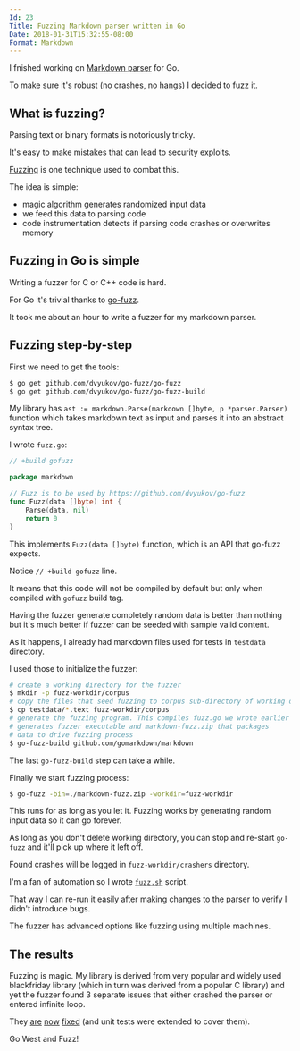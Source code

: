 ```yaml
---
Id: 23
Title: Fuzzing Markdown parser written in Go
Date: 2018-01-31T15:32:55-08:00
Format: Markdown
---
```


I fnished working on [Markdown parser](https://github.com/gomarkdown/markdown) for Go.

To make sure it's robust (no crashes, no hangs) I decided to fuzz it.

## What is fuzzing?

Parsing text or binary formats is notoriously tricky.

It's easy to make mistakes that can lead to security exploits.

[Fuzzing](https://security.googleblog.com/2016/08/guided-in-process-fuzzing-of-chrome.html) is one technique used to combat this.

The idea is simple:
* magic algorithm generates randomized input data
* we feed this data to parsing code
* code instrumentation detects if parsing code crashes or overwrites memory

## Fuzzing in Go is simple

Writing a fuzzer for C or C++ code is hard.

For Go it's trivial thanks to [go-fuzz](https://github.com/dvyukov/go-fuzz).

It took me about an hour to write a fuzzer for my markdown parser.

## Fuzzing step-by-step

First we need to get the tools:
```bash
$ go get github.com/dvyukov/go-fuzz/go-fuzz
$ go get github.com/dvyukov/go-fuzz/go-fuzz-build
```

My library has `ast := markdown.Parse(markdown []byte, p *parser.Parser)` function which takes markdown text as input and parses it into an abstract syntax tree.

I wrote `fuzz.go`:
```go
// +build gofuzz

package markdown

// Fuzz is to be used by https://github.com/dvyukov/go-fuzz
func Fuzz(data []byte) int {
	Parse(data, nil)
	return 0
}
```

This implements `Fuzz(data []byte)` function, which is an API that go-fuzz expects.

Notice `// +build gofuzz` line.

It means that this code will not be compiled by default but only when compiled with `gofuzz` build tag.

Having the fuzzer generate completely random data is better than nothing but it's much better if fuzzer can be seeded with sample valid content.

As it happens, I already had markdown files used for tests in `testdata` directory.

I used those to initialize the fuzzer:

```bash
# create a working directory for the fuzzer
$ mkdir -p fuzz-workdir/corpus
# copy the files that seed fuzzing to corpus sub-directory of working directory
$ cp testdata/*.text fuzz-workdir/corpus
# generate the fuzzing program. This compiles fuzz.go we wrote earlier
# generates fuzzer executable and markdown-fuzz.zip that packages
# data to drive fuzzing process
$ go-fuzz-build github.com/gomarkdown/markdown
```

The last `go-fuzz-build` step can take a while.

Finally we start fuzzing process:
```bash
$ go-fuzz -bin=./markdown-fuzz.zip -workdir=fuzz-workdir
```

This runs for as long as you let it. Fuzzing works by generating random input data so it can go forever.

As long as you don't delete working directory, you can stop and re-start `go-fuzz` and it'll pick up where it left off.

Found crashes will be logged in `fuzz-workdir/crashers` directory.

I'm a fan of automation so I wrote [`fuzz.sh`](https://github.com/gomarkdown/markdown/blob/master/s/fuzz.sh) script.

That way I can re-run it easily after making changes to the parser to verify I didn't introduce bugs.

The fuzzer has advanced options like fuzzing using multiple machines.

## The results

Fuzzing is magic. My library is derived from very popular and widely used blackfriday library (which in turn was derived from a popular C library) and yet the fuzzer found 3 separate issues that either crashed the parser or entered infinite loop.

They [are](https://github.com/gomarkdown/markdown/commit/5d96569c5a0d3cd46d961eddbb61e936e627774c) [now](https://github.com/gomarkdown/markdown/commit/e0fc813169b926a2182bc6554888eb37d12261f7) [fixed](https://github.com/gomarkdown/markdown/commit/5dd4b50fe81eda60f173e242ece05f24c5cc5cec) (and unit tests were extended to cover them).

Go West and Fuzz!
